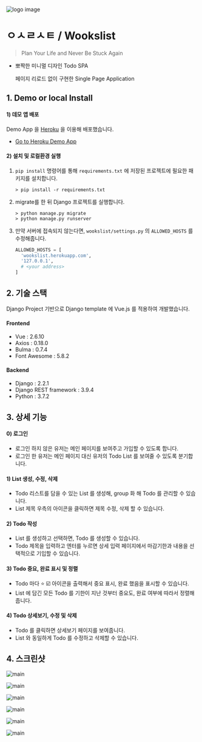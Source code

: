 

![logo image](static/image/og_image.png)

# ㅇㅅㄹㅅㅌ / Wookslist

> Plan Your Life and Never Be Stuck Again

* 뽀짝한 미니멀 디자인 Todo SPA

  페이지 리로드 없이 구현한 Single Page Application



## 1. Demo or local Install

#### 1) 데모 앱 배포

Demo App 을 [Heroku](https://www.heroku.com/) 을 이용해 배포했습니다.

* [Go to Heroku Demo App](https://wookslist.herokuapp.com/)



#### 2) 설치 및 로컬환경 실행

1. `pip install` 명령어를 통해 `requirements.txt` 에 저장된 프로젝트에 필요한 패키지를 설치합니다.

   ```
   > pip install -r requirements.txt
   ```

2. migrate를 한 뒤 Django 프로젝트를 실행합니다.

   ```
   > python manage.py migrate
   > python manage.py runserver
   ```

3. 만약 서버에 접속되지 않는다면, `wookslist/settings.py` 의 `ALLOWED_HOSTS` 를 수정해줍니다.

   ```python
   ALLOWED_HOSTS = [
     'wookslist.herokuapp.com',
     '127.0.0.1',
     # <your address>
   ]
   ```

   



## 2. 기술 스택

Django Project 기반으로 Django template 에 Vue.js 를 적용하여 개발했습니다.

#### Frontend

- Vue : 2.6.10
- Axios : 0.18.0
- Bulma : 0.7.4
- Font Awesome : 5.8.2

#### Backend

- Django : 2.2.1
- Django REST framework : 3.9.4
- Python : 3.7.2



## 3. 상세 기능

#### 0) 로그인

* 로그인 하지 않은 유저는 메인 페이지를 보여주고 가입할 수 있도록 합니다.
* 로그인 한 유저는 메인 페이지 대신 유저의 Todo List 를 보여줄 수 있도록 분기합니다.

#### 1) List 생성, 수정, 삭제

* Todo 리스트를 담을 수 있는 List 를 생성해, group 화 해 Todo 를 관리할 수 있습니다.
* List 제목 우측의 아이콘을 클릭하면 제목 수정, 삭제 할 수 있습니다.

#### 2) Todo 작성

* List 를 생성하고 선택하면, Todo 를 생성할 수 있습니다.
* Todo 제목을 입력하고 엔터를 누르면 상세 입력 페이지에서 마감기한과 내용을 선택적으로 기입할 수 있습니다.

#### 3) Todo 중요, 완료 표시 및 정렬

* Todo 마다 :star: :ballot_box_with_check: 아이콘을 출력해서 중요 표시, 완료 했음을 표시할 수 있습니다.
* List 에 담긴 모든 Todo 를 기한이 지난 것부터 중요도, 완료 여부에 따라서 정렬해줍니다.

#### 4) Todo 상세보기, 수정 및 삭제

* Todo 를 클릭하면 상세보기 페이지를 보여줍니다.
* List 와 동일하게 Todo 를 수정하고 삭제할 수 있습니다.



## 4. 스크린샷

![main](assets/1.main.png)

![main](assets/2.signup.png)

![main](assets/3.new_list.png)

![main](assets/4.new_todo.png)

![main](assets/5.todo_detail.png)

![main](assets/6.filtered_todos.png)

